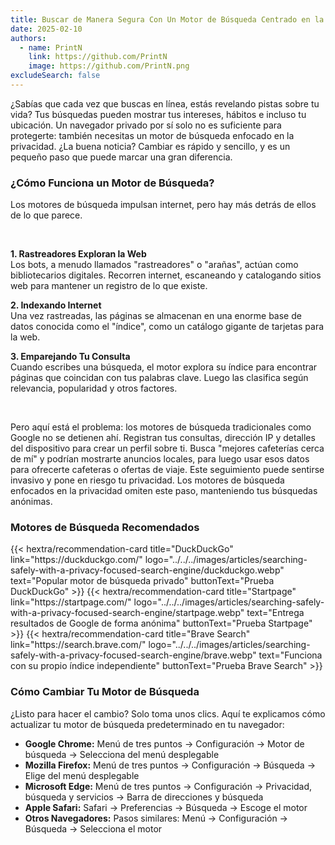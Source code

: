 ```yaml
---
title: Buscar de Manera Segura Con Un Motor de Búsqueda Centrado en la Privacidad
date: 2025-02-10
authors:
  - name: PrintN
    link: https://github.com/PrintN
    image: https://github.com/PrintN.png
excludeSearch: false
---
```

¿Sabías que cada vez que buscas en línea, estás revelando pistas sobre tu vida? Tus búsquedas pueden mostrar tus intereses, hábitos e incluso tu ubicación. Un navegador privado por sí solo no es suficiente para protegerte: también necesitas un motor de búsqueda enfocado en la privacidad. ¿La buena noticia? Cambiar es rápido y sencillo, y es un pequeño paso que puede marcar una gran diferencia.

### ¿Cómo Funciona un Motor de Búsqueda?
Los motores de búsqueda impulsan internet, pero hay más detrás de ellos de lo que parece.

<br>

**1. Rastreadores Exploran la Web**  
Los bots, a menudo llamados "rastreadores" o "arañas", actúan como bibliotecarios digitales. Recorren internet, escaneando y catalogando sitios web para mantener un registro de lo que existe.

**2. Indexando Internet**  
Una vez rastreadas, las páginas se almacenan en una enorme base de datos conocida como el "índice", como un catálogo gigante de tarjetas para la web.

**3. Emparejando Tu Consulta**  
Cuando escribes una búsqueda, el motor explora su índice para encontrar páginas que coincidan con tus palabras clave. Luego las clasifica según relevancia, popularidad y otros factores.

<br>

Pero aquí está el problema: los motores de búsqueda tradicionales como Google no se detienen ahí. Registran tus consultas, dirección IP y detalles del dispositivo para crear un perfil sobre ti. Busca "mejores cafeterías cerca de mí" y podrían mostrarte anuncios locales, para luego usar esos datos para ofrecerte cafeteras o ofertas de viaje. Este seguimiento puede sentirse invasivo y pone en riesgo tu privacidad. Los motores de búsqueda enfocados en la privacidad omiten este paso, manteniendo tus búsquedas anónimas.

### Motores de Búsqueda Recomendados
<div class="recommendations">
  <div class="grid">
    {{< hextra/recommendation-card title="DuckDuckGo" link="https://duckduckgo.com/" logo="../../../images/articles/searching-safely-with-a-privacy-focused-search-engine/duckduckgo.webp" text="Popular motor de búsqueda privado" buttonText="Prueba DuckDuckGo" >}}
    {{< hextra/recommendation-card title="Startpage" link="https://startpage.com/" logo="../../../images/articles/searching-safely-with-a-privacy-focused-search-engine/startpage.webp" text="Entrega resultados de Google de forma anónima" buttonText="Prueba Startpage" >}}
    {{< hextra/recommendation-card title="Brave Search" link="https://search.brave.com/" logo="../../../images/articles/searching-safely-with-a-privacy-focused-search-engine/brave.webp" text="Funciona con su propio índice independiente" buttonText="Prueba Brave Search" >}}
  </div>
</div>

### Cómo Cambiar Tu Motor de Búsqueda
¿Listo para hacer el cambio? Solo toma unos clics. Aquí te explicamos cómo actualizar tu motor de búsqueda predeterminado en tu navegador:

- **Google Chrome:** Menú de tres puntos → Configuración → Motor de búsqueda → Selecciona del menú desplegable  
- **Mozilla Firefox:** Menú de tres puntos → Configuración → Búsqueda → Elige del menú desplegable  
- **Microsoft Edge:** Menú de tres puntos → Configuración → Privacidad, búsqueda y servicios → Barra de direcciones y búsqueda  
- **Apple Safari:** Safari → Preferencias → Búsqueda → Escoge el motor  
- **Otros Navegadores:** Pasos similares: Menú → Configuración → Búsqueda → Selecciona el motor